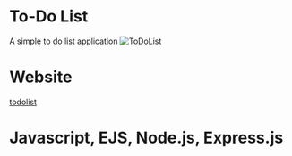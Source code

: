 # To-Do List
A simple to do list application
![ToDoList](https://user-images.githubusercontent.com/73506253/116331909-b170d300-a80b-11eb-867a-eaa3f01708bc.png)

# Website 
[todolist](https://intense-crag-51314.herokuapp.com")

# Javascript, EJS, Node.js, Express.js
